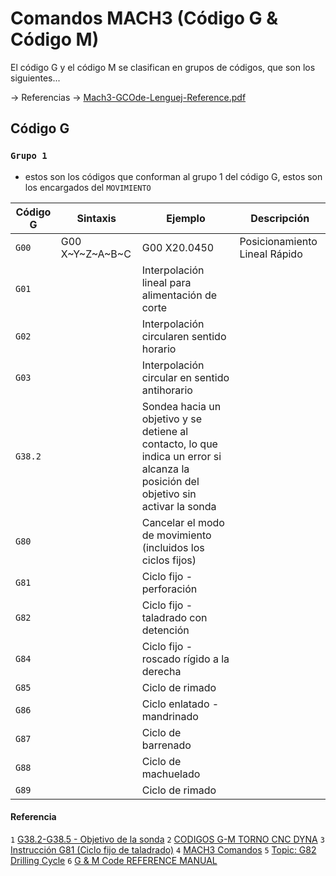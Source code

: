 # Comandos MACH3 (Código G & Código M)

El código G y el código M se clasifican en grupos de códigos, que son los siguientes...

-> Referencias -> [Mach3-GCOde-Lenguej-Reference.pdf](../img/Mach3-GCode-Language-Reference.pdf)

## Código G

### `Grupo 1`

- estos son los códigos que conforman al grupo 1 del código G, estos son los encargados del `MOVIMIENTO`

|     Código G          |        Sintaxis        | Ejemplo             | Descripción                                                            |
|-----------------------|------------------------|---------------------|------------------------------------------------------------------------|
|`G00`                    | G00 X~Y~Z~A~B~C        | G00 X20.0450        |  Posicionamiento Lineal Rápido  |
|`G01`                    | |  Interpolación lineal para alimentación de corte |
|`G02`                    | |  Interpolación circularen sentido horario |
|`G03`                    | |  Interpolación circular en sentido antihorario|
|`G38.2`                  | |  Sondea hacia un objetivo y se detiene al contacto, lo que indica un error si alcanza la posición del objetivo sin activar la sonda|
|`G80`                    | |  Cancelar el modo de movimiento (incluidos los ciclos fijos)|
|`G81`                    | |  Ciclo fijo - perforación|
|`G82`                    | |  Ciclo fijo - taladrado con detención|
|`G84`                    | |  Ciclo fijo - roscado rígido a la derecha|
|`G85`                    | |  Ciclo de rimado|
|`G86`                    | |  Ciclo enlatado - mandrinado|
|`G87`                    | |  Ciclo de barrenado|
|`G88`                    | |  Ciclo de machuelado|
|`G89`                    | |  Ciclo de rimado|

#### **Referencia**

`1` [G38.2-G38.5 - Objetivo de la sonda](https://marlinfw.org/docs/gcode/G038.html)
`2` [CODIGOS G-M TORNO CNC DYNA](https://www.studocu.com/co/document/universidad-tecnologica-de-pereira/manufactura-ii/codigos-g-m/23322361)
`3` [Instrucción G81 (Ciclo fijo de taladrado)](https://www.programacioncnc.es/instruccion-g81-ciclo-fijo-de-taladrado/)
`4` [MACH3 Comandos](https://machmotion.com/documentation/Software/Mach3/Mach3%20G-Code%20Manual.pdf)
`5` [Topic: G82 Drilling Cycle](https://www.machsupport.com/forum/index.php?topic=43395.0)
`6` [G & M Code  REFERENCE MANUAL](https://machmotion.com/downloads/GCode/Mach3-GCode-Language-Reference.pdf)

